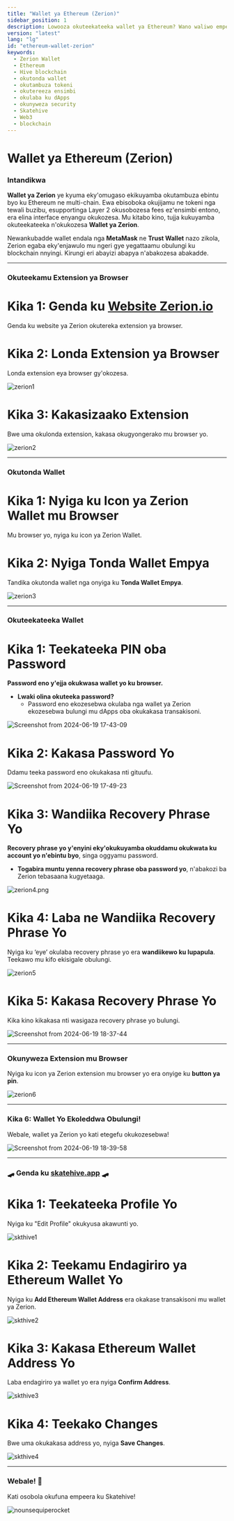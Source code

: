 ```yaml
---
title: "Wallet ya Ethereum (Zerion)"
sidebar_position: 1
description: Lowooza okuteekateeka wallet ya Ethereum? Wano waliwo empeereza yokukuyamba okutonda, okutereeza, n'okukozesa Zerion wallet okusobola okutambuza tokeni mu multi-chain.
version: "latest"
lang: "lg"
id: "ethereum-wallet-zerion"
keywords:
  - Zerion Wallet
  - Ethereum
  - Hive blockchain
  - okutonda wallet
  - okutambuza tokeni
  - okutereeza ensimbi
  - okulaba ku dApps
  - okunyweza security
  - Skatehive
  - Web3
  - blockchain
---
```



# Wallet ya Ethereum (Zerion)

### Intandikwa
**Wallet ya Zerion** ye kyuma eky'omugaso ekikuyamba okutambuza ebintu byo ku Ethereum ne multi-chain. Ewa ebisoboka okujijamu ne tokeni nga tewali buzibu, esupportinga Layer 2 okusobozesa fees ez'ensimbi entono, era elina interface enyangu okukozesa. Mu kitabo kino, tujja kukuyamba okuteekateeka n'okukozesa **Wallet ya Zerion**.

Newankubadde wallet endala nga **MetaMask** ne **Trust Wallet** nazo zikola, Zerion egaba eky'enjawulo mu ngeri gye yegattaamu obulungi ku blockchain nnyingi. Kirungi eri abayizi abapya n'abakozesa abakadde.

---

### Okuteekamu Extension ya Browser

# Kika 1: Genda ku <a href="https://zerion.io/download" class="button-link" target="_blank">**Website Zerion.io**</a>
Genda ku website ya Zerion okutereka extension ya browser.

# Kika 2: Londa Extension ya Browser
Londa extension eya browser gy'okozesa.

![zerion1](https://hackmd.io/_uploads/BJEu_hgI0.png)

# Kika 3: Kakasizaako Extension
Bwe uma okulonda extension, kakasa okugyongerako mu browser yo.

![zerion2](https://hackmd.io/_uploads/B1p1Jpg80.png)

---

### Okutonda Wallet

# Kika 1: Nyiga ku Icon ya Zerion Wallet mu Browser
Mu browser yo, nyiga ku icon ya Zerion Wallet.

# Kika 2: Nyiga **Tonda Wallet Empya**
Tandika okutonda wallet nga onyiga ku **Tonda Wallet Empya**.

![zerion3](https://hackmd.io/_uploads/HJJ1bpgUR.png)

---

### Okuteekateeka Wallet

# Kika 1: Teekateeka PIN oba Password
**Password eno y'ejja okukwasa wallet yo ku browser.**

- **Lwaki olina okuteeka password?**
  - Password eno ekozesebwa okulaba nga wallet ya Zerion ekozesebwa bulungi mu dApps oba okukakasa transakisoni.

![Screenshot from 2024-06-19 17-43-09](https://hackmd.io/_uploads/Hy8bQplUC.png)

# Kika 2: Kakasa Password Yo
Ddamu teeka password eno okukakasa nti gituufu.

![Screenshot from 2024-06-19 17-49-23](https://hackmd.io/_uploads/Sk__Epx8R.png)

# Kika 3: Wandiika Recovery Phrase Yo
**Recovery phrase yo y'enyini eky'okukuyamba okuddamu okukwata ku account yo n'ebintu byo**, singa oggyamu password.

- **Togabira muntu yenna recovery phrase oba password yo**, n'abakozi ba Zerion tebasaana kugyetaaga.

![zerion4.png](https://hackmd.io/_uploads/rJc9U6gLC.png)

# Kika 4: Laba ne Wandiika Recovery Phrase Yo
Nyiga ku ‘eye’ okulaba recovery phrase yo era **wandiikewo ku lupapula**. Teekawo mu kifo ekisigale obulungi.

![zerion5](https://hackmd.io/_uploads/HJuvhalL0.png)

# Kika 5: Kakasa Recovery Phrase Yo
Kika kino kikakasa nti wasigaza recovery phrase yo bulungi.

![Screenshot from 2024-06-19 18-37-44](https://hackmd.io/_uploads/SJHUXReUR.png)

---

### Okunyweza Extension mu Browser
Nyiga ku icon ya Zerion extension mu browser yo era onyige ku **button ya pin**.

![zerion6](https://hackmd.io/_uploads/HJ4F4ReUA.png)

---

### Kika 6: Wallet Yo Ekoleddwa Obulungi!
Webale, wallet ya Zerion yo kati etegefu okukozesebwa!

![Screenshot from 2024-06-19 18-39-58](https://hackmd.io/_uploads/HyBoSAgIA.png)

---

### 🛹 Genda ku [skatehive.app](https://www.skatehive.app/) 🛹

# Kika 1: Teekateeka Profile Yo
Nyiga ku "Edit Profile" okukyusa akawunti yo.

![skthive1](https://hackmd.io/_uploads/B1mnon_IR.png)

# Kika 2: Teekamu Endagiriro ya Ethereum Wallet Yo
Nyiga ku **Add Ethereum Wallet Address** era okakase transakisoni mu wallet ya Zerion.

![skthive2](https://hackmd.io/_uploads/HyrJbkK8R.png)

# Kika 3: Kakasa Ethereum Wallet Address Yo
Laba endagiriro ya wallet yo era nyiga **Confirm Address**.

![skthive3](https://hackmd.io/_uploads/HkBLWJY8R.png)

# Kika 4: Teekako Changes
Bwe uma okukakasa address yo, nyiga **Save Changes**.

![skthive4](https://hackmd.io/_uploads/rkH1Q1tIA.png)

---

### Webale! 🎉
Kati osobola okufuna empeera ku Skatehive!

![nounsequiperocket](https://hackmd.io/_uploads/B1kSOkGIC.gif)

